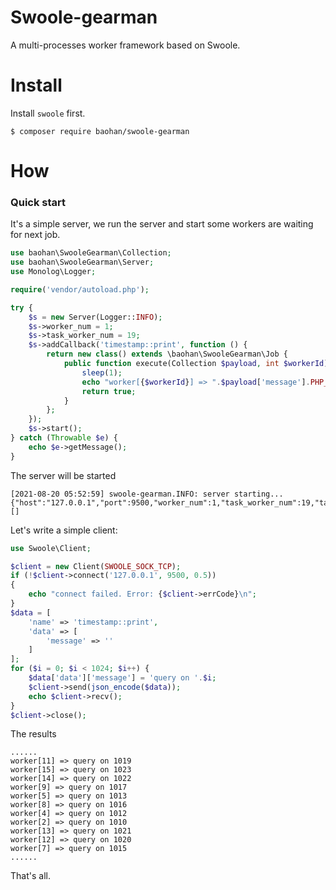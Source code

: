 Swoole-gearman
====

A multi-processes worker framework based on Swoole.

Install
====

Install `swoole` first.

```
$ composer require baohan/swoole-gearman
```

How
====

### Quick start

It's a simple server, we run the server and start some workers are waiting for next job.

```php
use baohan\SwooleGearman\Collection;
use baohan\SwooleGearman\Server;
use Monolog\Logger;

require('vendor/autoload.php');

try {
    $s = new Server(Logger::INFO);
    $s->worker_num = 1;
    $s->task_worker_num = 19;
    $s->addCallback('timestamp::print', function () {
        return new class() extends \baohan\SwooleGearman\Job {
            public function execute(Collection $payload, int $workerId): bool {
                sleep(1);
                echo "worker[{$workerId}] => ".$payload['message'].PHP_EOL;
                return true;
            }
        };
    });
    $s->start();
} catch (Throwable $e) {
    echo $e->getMessage();
}
```
The server will be started
```
[2021-08-20 05:52:59] swoole-gearman.INFO: server starting... {"host":"127.0.0.1","port":9500,"worker_num":1,"task_worker_num":19,"task_max_request":500} []
```

Let's write a simple client:
```php
use Swoole\Client;

$client = new Client(SWOOLE_SOCK_TCP);
if (!$client->connect('127.0.0.1', 9500, 0.5))
{
    echo "connect failed. Error: {$client->errCode}\n";
}
$data = [
    'name' => 'timestamp::print',
    'data' => [
        'message' => ''
    ]
];
for ($i = 0; $i < 1024; $i++) {
    $data['data']['message'] = 'query on '.$i;
    $client->send(json_encode($data));
    echo $client->recv();
}
$client->close();
```
The results
```
......
worker[11] => query on 1019
worker[15] => query on 1023
worker[14] => query on 1022
worker[9] => query on 1017
worker[5] => query on 1013
worker[8] => query on 1016
worker[4] => query on 1012
worker[2] => query on 1010
worker[13] => query on 1021
worker[12] => query on 1020
worker[7] => query on 1015
......
```
That's all.

